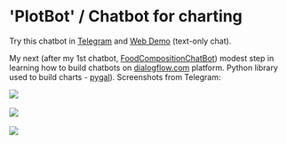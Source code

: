 # 'PlotBot' / Chatbot for charting

<p>
    Try this chatbot in <a href="http://t.me/MakeMyChartBot" target="_blank">Telegram</a> and <a href="https://bot.dialogflow.com/plotbot" target="_blank">Web Demo</a> (text-only chat).
</p>
<p>
    My next (after my 1st chatbot, <a href="https://github.com/IuriiD/food_composition_chatbot">FoodCompositionChatBot</a>) modest step in learning how to build chatbots on <a href="https://dialogflow.com/">dialogflow.com</a> platform.
    Python library used to build charts - <a href="http://pygal.org/en/stable/index.html">pygal</a>).
    Screenshots from Telegram:
</p>
<p>
    <a href="https://iuriid.github.io/img/pb-1.jpg" target="_blank"><img src="https://iuriid.github.io/img/pb-1.jpg" class="img-fluid img-thumbnail" style="max-width: 350px"></a>
    <br>
    <br>
    <a href="https://iuriid.github.io/img/pb-2.jpg" target="_blank"><img src="https://iuriid.github.io/img/pb-2.jpg" class="img-fluid img-thumbnail" style="max-width: 350px"></a>
    <br>
    <br>
    <a href="https://iuriid.github.io/img/pb-3.jpg" target="_blank"><img src="https://iuriid.github.io/img/pb-3.jpg" class="img-fluid img-thumbnail" style="max-width: 350px"></a>
</p>


